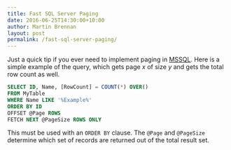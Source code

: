 ```yaml
---
title: Fast SQL Server Paging
date: 2016-06-25T14:30:00+10:00
author: Martin Brennan
layout: post
permalink: /fast-sql-server-paging/
---
```


Just a quick tip if you ever need to implement paging in [MSSQL](https://www.microsoft.com/en-au/server-cloud/products/sql-server/). Here is a simple example of the query, which gets page _x_ of size _y_ and gets the total row count as well.

```sql
SELECT ID, Name, [RowCount] = COUNT(*) OVER()
FROM MyTable
WHERE Name LIKE '%Example%'
ORDER BY ID
OFFSET @Page ROWS
FETCH NEXT @PageSize ROWS ONLY
```

This must be used with an `ORDER BY` clause. The `@Page` and `@PageSize` determine which set of records are returned out of the total result set.
